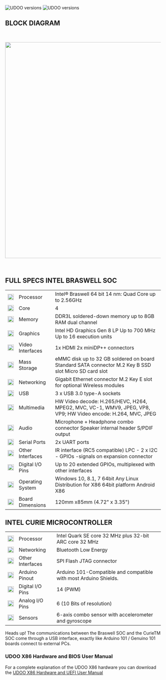 <img src="../img/x86_top.png" alt="UDOO versions" class="img-responsive" >

<img src="../img/x86_bottom.png" alt="UDOO versions" class="img-responsive" >

## BLOCK DIAGRAM

<br/>

<a href="../img/x86_blockdiagram.png" target="\_blank"><img style="width:700px; " src="../img/x86_blockdiagram.png"></a>

<br/>

## FULL SPECS INTEL BRASWELL SOC

|                                                 |                  |                                                                                                               |
|-------------------------------------------------|------------------|---------------------------------------------------------------------------------------------------------------|
| <img src="../img/icons/processor.png" height="20px" width="20px">       | Processor        | Intel® Braswell 64 bit 14 nm: Quad Core up to 2.56GHz                                                         |
| <img src="../img/icons/cores.png" height="20px" width="20px">           | Core             | 4                                                                                                             |
| <img src="../img/icons/memory.png" height="20px" width="20px">          | Memory           | DDR3L soldered-down memory up to 8GB RAM dual channel                                                         |
| <img src="../img/icons/graphics.png" height="20px" width="20px">        | Graphics         | Intel HD Graphics Gen 8 LP Up to 700 MHz Up to 16 execution units                                             |
| <img src="../img/icons/video-in.png" height="20px" width="20px">        | Video Interfaces | 1x HDMI 2x miniDP++ connectors                                                                                |
| <img src="../img/icons/mass-storage.png" height="20px" width="20px">    | Mass Storage     | eMMC disk up to 32 GB soldered on board  Standard SATA connector  M.2 Key B SSD slot  Micro SD card slot      |
| <img src="../img/icons/networking.png" height="20px" width="20px">      | Networking       | Gigabit Ethernet connector  M.2 Key E slot for optional Wireless modules                                      |
| <img src="../img/icons/usb.png" height="20px" width="20px">             | USB              | 3 x USB 3.0 type-A sockets                                                                                    |
| <img src="../img/icons/multimedia.png" height="20px" width="20px">      | Multimedia       | HW Video decode: H.265/HEVC, H264, MPEG2, MVC, VC-1, WMV9, JPEG, VP8, VP9;  HW Video encode: H.264, MVC, JPEG |
| <img src="../img/icons/audio.png" height="20px" width="20px">           | Audio            | Microphone + Headphone combo connector  Speaker internal header  S/PDIF output                                |
| <img src="../img/icons/serial-ports.png" height="20px" width="20px">    | Serial Ports     | 2x UART ports                                                                                                 |
| <img src="../img/icons/other.png" height="20px" width="20px">           | Other Interfaces | IR interface (RC5 compatible) LPC - 2 x I2C - GPIOs -signals on expansion connector                           |
| <img src="../img/icons/pins.png" height="20px" width="20px">            | Digital I/O Pins | Up to 20 extended GPIOs, multiplexed with other interfaces                                                    |
| <img src="../img/icons/os.png" height="20px" width="20px">              | Operating System | Windows 10, 8.1, 7 64bit Any Linux Distribution for X86 64bit platform  Android X86                           |
| <img src="../img/icons/dimensions.png" height="20px" width="20px">      | Board Dimensions | 120mm x85mm (4.72" x 3.35")                                                                                   |

## INTEL CURIE MICROCONTROLLER

|                                                                          |                  |                                                                  |
|--------------------------------------------------------------------------|------------------|------------------------------------------------------------------|
| <img src="../img/icons/processor.png" height="20px" width="20px">        | Processor        | Intel Quark SE core 32 MHz plus 32-bit ARC core 32 MHz           |
| <img src="../img/icons/networking.png" height="20px" width="20px">       | Networking       | Bluetooth Low Energy                                             |
| <img src="../img/icons/other.png" height="20px" width="20px">            | Other Interfaces | SPI Flash JTAG connector                                         |
| <img src="../img/icons/arduino.png" height="20px" width="20px">          | Arduino Pinout   | Arduino 101-Compatible and compatible with most Arduino Shields. |
| <img src="../img/icons/pins.png" height="20px" width="20px">             | Digital I/O Pins | 14 (PWM)                                                         |
| <img src="../img/icons/pins.png" height="20px" width="20px">             | Analog I/O Pins  | 6 (10 Bits of resolution)                                        |
| <img src="../img/icons/temperature.png" height="20px" width="20px">      | Sensors          | 6-axis combo sensor with accelerometer and gyroscope             |


<span class="label label-warning">Heads up!</span> The communications between the Braswell SOC and the CurieTM SOC come through a USB interface, exactly like Arduino 101 / Genuino 101 boards connect to external PCs.

### UDOO X86 Hardware and BIOS User Manual

For a complete explanation of the UDOO X86 hardware you can download the [UDOO X86 Hardware and UEFI User Manual](http://download.udoo.org/files/UDOO_X86/Doc/UDOO_X86_MANUAL_Rel.1.0.pdf)
